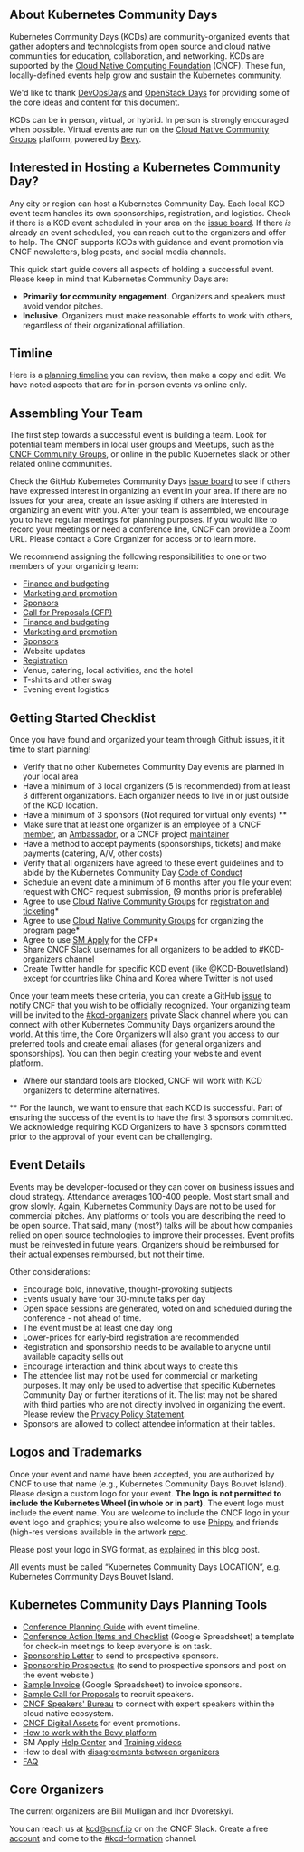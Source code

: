## About Kubernetes Community Days

Kubernetes Community Days (KCDs) are community-organized events that gather adopters and technologists from open source and cloud native communities for education, collaboration, and networking. KCDs are supported by the [Cloud Native Computing Foundation](https://cncf.io) (CNCF). These fun, locally-defined events help grow and sustain the Kubernetes community.

We'd like to thank [DevOpsDays](https://devopsdays.org) and [OpenStack Days](https://www.openstack.org/community/events/openstackdays) for providing some of the core ideas and content for this document.

KCDs can be in person, virtual, or hybrid. In person is strongly encouraged when possible. Virtual events are run on the [Cloud Native Community Groups](https://community.cncf.io/) platform, powered by [Bevy](https://www.bevy.com/).

## Interested in Hosting a Kubernetes Community Day?

Any city or region can host a Kubernetes Community Day. Each local KCD event team handles its own sponsorships, registration, and logistics. Check if there is a KCD event scheduled in your area on the [issue board](https://github.com/cncf/kubernetes-community-days/projects/2). If there *is* already an event scheduled, you can reach out to the organizers and offer to help. The CNCF supports KCDs with guidance and event promotion via CNCF newsletters, blog posts, and social media channels.

This quick start guide covers all aspects of holding a successful event. Please keep in mind that Kubernetes Community Days are:

* **Primarily for community engagement**. Organizers and speakers must avoid vendor pitches.
* **Inclusive**. Organizers must make reasonable efforts to work with others, regardless of their organizational affiliation.

## Timline

Here is a [planning timeline](https://docs.google.com/spreadsheets/d/1bvCiyyDut1seSnBE6pzVevcJkXLeWbxbncvhFsyY8PI/edit#gid=0) you can review, then make a copy and edit. We have noted aspects that are for in-person events vs online only.

## Assembling Your Team

The first step towards a successful event is building a team. Look for potential team members in local user groups and Meetups, such as the [CNCF Community Groups](https://community.cncf.io/), or online in the public Kubernetes slack or other related online communities.

Check the GitHub Kubernetes Community Days [issue board](https://github.com/cncf/kubernetes-community-days/projects/2) to see if others have expressed interest in organizing an event in your area. If there are no issues for your area, create an issue asking if others are interested in organizing an event with you. After your team is assembled, we encourage you to have regular meetings for planning purposes. If you would like to record your meetings or need a conference line, CNCF can provide a Zoom URL. Please contact a Core Organizer for access or to learn more.

We recommend assigning the following responsibilities to one or two members of your organizing team:

* [Finance and budgeting](budget-finances.md)
* [Marketing and promotion](marketing-promotion.md)
* [Sponsors](sponsorships.md)
* [Call for Proposals (CFP)](cfp.md)
* [Finance and budgeting](/planning/budget-finances.md)
* [Marketing and promotion](/organizing-marketing-promotion.md) 
* [Sponsors](/planning/sponsorships.md)
* Website updates
* [Registration](registration.md)
* Venue, catering, local activities, and the hotel
* T-shirts and other swag
* Evening event logistics

## Getting Started Checklist

Once you have found and organized your team through Github issues, it it time to start planning!

* Verify that no other Kubernetes Community Day events are planned in your local area
* Have a minimum of 3 local organizers (5 is recommended) from at least 3 different organizations. Each organizer needs to live in or just outside of the KCD location.
* Have a minimum of 3 sponsors (Not required for virtual only events) **
* Make sure that at least one organizer is an employee of a CNCF [member](https://www.cncf.io/about/members/), an [Ambassador](https://www.cncf.io/people/ambassadors/), or a CNCF project [maintainer](http://maintainers.cncf.io/)
* Have a method to accept payments (sponsorships, tickets) and make payments (catering, A/V, other costs)
* Verify that all organizers have agreed to these event guidelines and to abide by the Kubernetes Community Day [Code of Conduct](/speaker-resources/code-of-conduct.md)
* Schedule an event date a minimum of 6 months after  you file your event request with CNCF request submission,  (9 months prior is preferable)
* Agree to use [Cloud Native Community Groups](https://community.cncf.io/) for [registration and ticketing](https://help.bevylabs.com/article/369-manage-event-ticketing)*
* Agree to use [Cloud Native Community Groups](https://community.cncf.io/) for organizing the program page*
* Agree to use [SM Apply](https://apply.surveymonkey.com/) for the CFP*
* Share CNCF Slack usernames for all organizers to be added to #KCD-organizers channel
* Create Twitter handle for specific KCD event (like @KCD-BouvetIsland) except for countries like China and Korea where Twitter is not used

Once your team meets these criteria, you can create a GitHub [issue](https://github.com/cncf/kubernetes-community-days/issues/) to notify CNCF that you wish to be officially recognized. Your organizing team will be invited to the [#kcd-organizers](https://cloud-native.slack.com/messages/GN6R2PV1A) private Slack channel where you can connect with other Kubernetes Community Days organizers around the world. At this time, the Core Organizers will also grant you access to our preferred tools and create email aliases (for general organizers and sponsorships). You can then begin creating your website and event platform.

* Where our standard tools are blocked, CNCF will work with KCD organizers to determine alternatives.

** For the launch, we want to ensure that each KCD is successful. Part of ensuring the success of the event is to have the first 3 sponsors committed. We acknowledge requiring KCD Organizers to have 3 sponsors committed prior to the approval of your event can be challenging.

## Event Details

Events may be developer-focused or they can cover on business issues and cloud strategy. Attendance averages 100-400 people. Most start small and grow slowly. Again, Kubernetes Community Days are not to be used for commercial pitches. Any platforms or tools you are describing the need to be open source. That said, many (most?) talks will be about how companies relied on open source technologies to improve their processes. Event profits must be reinvested in future years. Organizers should be reimbursed for their actual expenses reimbursed, but not their time.

Other considerations:

* Encourage bold, innovative, thought-provoking subjects
* Events usually have four 30-minute talks per day
* Open space sessions are generated, voted on and scheduled during the conference - not ahead of time.
* The event must be at least one day long
* Lower-prices for early-bird registration are recommended
* Registration and sponsorship needs to be available to anyone until  available capacity sells out
* Encourage interaction and think about ways to create this
* The attendee list may not be used for commercial or marketing purposes. It may only be used to advertise that specific Kubernetes Community Day or further iterations of it. The list may not be shared with third parties who are not directly involved in organizing the event. Please review the [Privacy Policy Statement](https://www.linuxfoundation.org/privacy/).
* Sponsors are allowed to collect attendee information at their tables.

## Logos and Trademarks

Once your event and name have been accepted, you are authorized by CNCF to use that name (e.g., Kubernetes Community Days Bouvet Island). Please design a custom logo for your event. **The logo is not permitted to include the Kubernetes Wheel (in whole or in part).** The event logo must include the event name. You are welcome to include the CNCF logo in your event logo and graphics; you’re also welcome to use [Phippy](https://phippy.io/) and friends (high-res versions available in the artwork [repo](https://github.com/cncf/artwork/blob/master/examples/other.md#phippy--friends-group-logos).

Please post your logo in SVG format, as [explained](https://www.cncf.io/blog/2019/07/17/what-image-formats-should-you-be-using-in-2019/) in this blog post.

All events must be called “Kubernetes Community Days LOCATION”, e.g. Kubernetes Community Days Bouvet Island.

## Kubernetes Community Days Planning Tools

* [Conference Planning Guide](master-timeline.md) with event timeline.
* [Conference Action Items and Checklist](https://docs.google.com/spreadsheets/d/1bvCiyyDut1seSnBE6pzVevcJkXLeWbxbncvhFsyY8PI/edit) (Google Spreadsheet) a template for check-in meetings to keep everyone is on task.
* [Sponsorship Letter](/sponsor-resources/letter-prospecting-sponsors.md) to send to prospective sponsors.
* [Sponsorship Prospectus](/sponsor-resources/) (to send to prospective sponsors and post on the event website.)
* [Sample Invoice](https://docs.google.com/document/d/1Rbc8hvBgbO55asEQzzAHkpvSU2ogl52NmWq1-NhBYdY/edit) (Google Spreadsheet) to invoice sponsors.
* [Sample Call for Proposals](/speaker-resources/cfp.md) to recruit speakers.
* [CNCF Speakers' Bureau](https://www.cncf.io/speakers/) to connect with expert speakers within the cloud native ecosystem.
* [CNCF Digital Assets](https://github.com/cncf/artwork) for  event promotions.
* [How to work with the Bevy platform](platform-help.md)
* SM Apply [Help Center](https://help.smapply.io/hc/en-us) and [Training videos](https://help.smapply.io/hc/en-us/categories/115000187973-Implementation-Training-Videos)
* How to deal with [disagreements between organizers](organizer-mediation.md)
* [FAQ](faq.md)

## Core Organizers

The current organizers are Bill Mulligan and Ihor Dvoretskyi.

You can reach us at kcd@cncf.io or on the CNCF Slack. Create a free [account](https://slack.cncf.io) and come to the [#kcd-formation](https://cloud-native.slack.com/messages/CN6LBV16G) channel.


